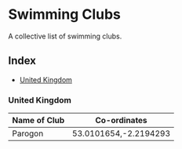 # Swimming Clubs

A collective list of swimming clubs.

## Index

- [United Kingdom](#united-kingdom)

### United Kingdom

| Name of Club | Co-ordinates |
| ------------ | ------------ |
| Parogon      | 53.0101654,-2.2194293 |
